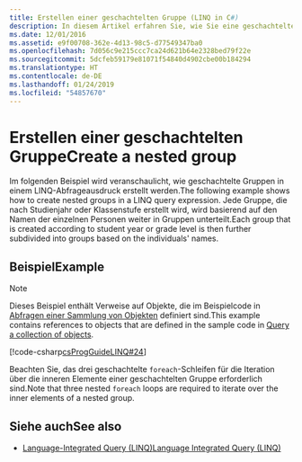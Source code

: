 ```yaml
---
title: Erstellen einer geschachtelten Gruppe (LINQ in C#)
description: In diesem Artikel erfahren Sie, wie Sie eine geschachtelten Gruppe in einem LINQ-Abfrageausdruck in C# erstellen.
ms.date: 12/01/2016
ms.assetid: e9f00708-362e-4d13-98c5-d77549347ba0
ms.openlocfilehash: 7d056c9e215ccc7ca24d621b64e2328bed79f22e
ms.sourcegitcommit: 5dcfeb59179e81071f54840d4902cbe00b184294
ms.translationtype: HT
ms.contentlocale: de-DE
ms.lasthandoff: 01/24/2019
ms.locfileid: "54857670"
---
```

# <a name="create-a-nested-group"></a><span data-ttu-id="0538c-103">Erstellen einer geschachtelten Gruppe</span><span class="sxs-lookup"><span data-stu-id="0538c-103">Create a nested group</span></span>

<span data-ttu-id="0538c-104">Im folgenden Beispiel wird veranschaulicht, wie geschachtelte Gruppen in einem LINQ-Abfrageausdruck erstellt werden.</span><span class="sxs-lookup"><span data-stu-id="0538c-104">The following example shows how to create nested groups in a LINQ query expression.</span></span> <span data-ttu-id="0538c-105">Jede Gruppe, die nach Studienjahr oder Klassenstufe erstellt wird, wird basierend auf den Namen der einzelnen Personen weiter in Gruppen unterteilt.</span><span class="sxs-lookup"><span data-stu-id="0538c-105">Each group that is created according to student year or grade level is then further subdivided into groups based on the individuals' names.</span></span>

## <a name="example"></a><span data-ttu-id="0538c-106">Beispiel</span><span class="sxs-lookup"><span data-stu-id="0538c-106">Example</span></span>

> [!NOTE]
> <span data-ttu-id="0538c-107">Dieses Beispiel enthält Verweise auf Objekte, die im Beispielcode in [Abfragen einer Sammlung von Objekten](query-a-collection-of-objects.md) definiert sind.</span><span class="sxs-lookup"><span data-stu-id="0538c-107">This example contains references to objects that are defined in the sample code in [Query a collection of objects](query-a-collection-of-objects.md).</span></span>

[!code-csharp[csProgGuideLINQ#24](~/samples/snippets/csharp/concepts/linq/how-to-create-a-nested-group_1.cs)]

<span data-ttu-id="0538c-108">Beachten Sie, das drei geschachtelte `foreach`-Schleifen für die Iteration über die inneren Elemente einer geschachtelten Gruppe erforderlich sind.</span><span class="sxs-lookup"><span data-stu-id="0538c-108">Note that three nested `foreach` loops are required to iterate over the inner elements of a nested group.</span></span>

## <a name="see-also"></a><span data-ttu-id="0538c-109">Siehe auch</span><span class="sxs-lookup"><span data-stu-id="0538c-109">See also</span></span>

- [<span data-ttu-id="0538c-110">Language-Integrated Query (LINQ)</span><span class="sxs-lookup"><span data-stu-id="0538c-110">Language Integrated Query (LINQ)</span></span>](index.md)
